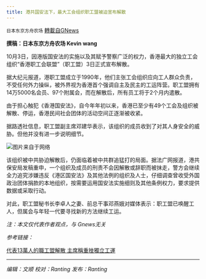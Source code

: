 ```yaml
---
title: 港共国安法下，最大工会组织职工盟被迫宣布解散
---
```

`日本东京方舟农场` [轉載自GNews](https://gnews.org/zh-hans/1573318/)

**撰稿：日本东京方舟农场 Kevin wang**

10月3日，因港版国安法的实施以及其赋予警察广泛的权力，香港最大的独立工会组织“香港职工会联盟”（职工盟）3日正式宣布解散。

据大纪元报道，港职工盟成立于1990年，他们主张工会组织应向工人群众负责，不受任何外力操纵，被外界视为香港首个强调自主及民主的工运阵营。职工盟拥有14万5000名会员、97个附属会，而在解散后，所有员工将于2个月内遣散。

由于担心触犯《香港国安法》，自今年年初以来，香港已至少有49个工会及组织被解散、停运，香港民间社会团体的活动空间正逐渐被收紧。

据路透社信息，职工盟副主席邓建华表示，该组织的成员收到了对其人身安全的威胁。但他并没有进一步说明细节。

![](https://assets.gnews.org/wp-content/uploads/2021/10/微信图片_20211004201450.png)图片来自于网络

该组织被中共胁迫解散后，仍面临着被中共群追猛打的局面。据法广网报道，港共保安局发稿重申，一个组织及成员的刑责不会因解散或辞职而被抹走，警方会继续全力追究涉嫌违反《港区国安法》及其他法例的组织及人士，仔细调查曾收受外国政治团体捐款的本地组织，按需要运用国安法实施细则及其他条例权力，要求提供数据或采取行动。

对此，职工盟秘书长李卓人之妻、前总干事邓燕娥对媒体表示：职工盟已唤醒工人，但属会与年轻一代要寻找新的方法继续工运。

*注：本文仅代表作者观点，与 Gnews无关*

*参考链接：*

[代表13萬人的職工盟解散 主席稱重挫獨立工運](https://www.rfi.fr/tw/%E6%B8%AF%E6%BE%B3%E5%8F%B0/20211004-%E4%BB%A3%E8%A1%A813%E8%90%AC%E4%BA%BA%E7%9A%84%E8%81%B7%E5%B7%A5%E7%9B%9F%E8%A7%A3%E6%95%A3-%E4%B8%BB%E5%B8%AD%E7%A8%B1%E9%87%8D%E6%8C%AB%E7%8D%A8%E7%AB%8B%E5%B7%A5%E9%81%8B)

* * *

*编辑：文顺 校对：Ranting 发布：Ranting*

